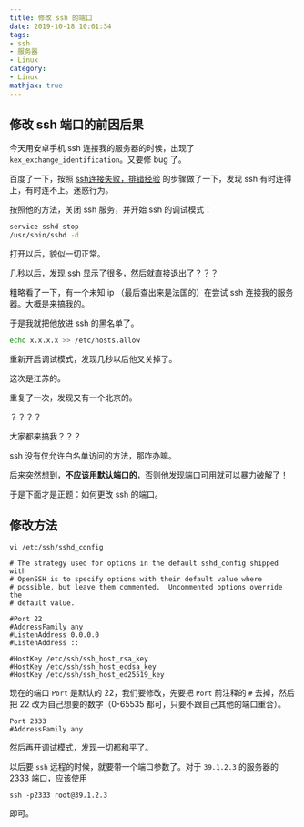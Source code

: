 ```yaml
---
title: 修改 ssh 的端口
date: 2019-10-18 10:01:34
tags:
- ssh
- 服务器
- Linux
category:
- Linux
mathjax: true
---
```


## 修改 ssh 端口的前因后果

今天用安卓手机 ssh 连接我的服务器的时候，出现了 `kex_exchange_identification`。又要修 bug 了。

百度了一下，按照 [ssh连接失败，排错经验](https://www.cnblogs.com/starof/p/4709805.html) 的步骤做了一下，发现 ssh 有时连得上，有时连不上。迷惑行为。

按照他的方法，关闭 ssh 服务，并开始 ssh 的调试模式：

```bash
service sshd stop
/usr/sbin/sshd -d
```

打开以后，貌似一切正常。

几秒以后，发现 ssh 显示了很多，然后就直接退出了？？？

粗略看了一下，有一个未知 ip （最后查出来是法国的）在尝试 ssh 连接我的服务器。大概是来搞我的。

于是我就把他放进 ssh 的黑名单了。

```sh
echo x.x.x.x >> /etc/hosts.allow
```

重新开启调试模式，发现几秒以后他又关掉了。

这次是江苏的。

重复了一次，发现又有一个北京的。

？？？？

大家都来搞我？？？

ssh 没有仅允许白名单访问的方法，那咋办嘛。

后来突然想到，**不应该用默认端口的**，否则他发现端口可用就可以暴力破解了！

于是下面才是正题：如何更改 ssh 的端口。

## 修改方法

```
vi /etc/ssh/sshd_config
```

```
# The strategy used for options in the default sshd_config shipped with
# OpenSSH is to specify options with their default value where
# possible, but leave them commented.  Uncommented options override the
# default value.

#Port 22
#AddressFamily any
#ListenAddress 0.0.0.0
#ListenAddress ::

#HostKey /etc/ssh/ssh_host_rsa_key
#HostKey /etc/ssh/ssh_host_ecdsa_key
#HostKey /etc/ssh/ssh_host_ed25519_key
```

现在的端口 `Port` 是默认的 22，我们要修改，先要把 `Port` 前注释的 `#` 去掉，然后把 22 改为自己想要的数字（0-65535 都可，只要不跟自己其他的端口重合）。

```
Port 2333
#AddressFamily any
```

然后再开调试模式，发现一切都和平了。

以后要 `ssh` 远程的时候，就要带一个端口参数了。对于 `39.1.2.3` 的服务器的 2333 端口，应该使用

```
ssh -p2333 root@39.1.2.3
```

即可。